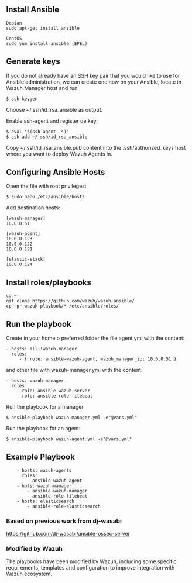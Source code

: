 ## Install Ansible

```
Debian
sudo apt-get install ansible

CentOS
sudo yum install ansible (EPEL)
```

## Generate keys

If you do not already have an SSH key pair that you would like to use for Ansible administration, we can create one now on your Ansible, locate in Wazuh Manager host and run:

```
$ ssh-keygen
```

Choose ~/.ssh/id_rsa_ansible as output.

Enable ssh-agent and register de key:

```
$ eval "$(ssh-agent -s)"
$ ssh-add ~/.ssh/id_rsa_ansible
```

Copy ~/.ssh/id_rsa_ansible.pub content into the .ssh/authorized_keys host where you want to deploy Wazuh Agents in.


## Configuring Ansible Hosts

Open the file with root privileges:

```
$ sudo nano /etc/ansible/hosts
```

Add destination hosts:

```
[wazuh-manager]
10.0.0.51

[wazuh-agent]
10.0.0.123
10.0.0.122
10.0.0.121

[elastic-stack]
10.0.0.124
```

## Install roles/playbooks

```
cd ~
git clone https://github.com/wazuh/wazuh-ansible/
cp -pr wazuh-playbook/* /etc/ansible/roles/
```


## Run the playbook

Create in your home o preferred folder the file agent.yml with the content:

```
- hosts: all:!wazuh-manager
  roles:
     - { role: ansible-wazuh-agent, wazuh_manager_ip: 10.0.0.51 }
```

and other file with wazuh-manager.yml with the content:

```
- hosts: wazuh-manager
  roles:
    - role: ansible-wazuh-server
    - role: ansible-role-filebeat
```

Run the playbook for a manager

```
$ ansible-playbook wazuh-manager.yml -e"@vars.yml"
```

Run the playbook for an agent:


```
$ ansible-playbook wazuh-agent.yml -e"@vars.yml"
```


## Example Playbook

```
    - hosts: wazuh-agents
      roles:
        - ansible-wazuh-agent
    - hots: wazuh-manager
        - ansible-wazuh-manager
        - ansible-role-filebeat
    - hosts: elasticsearch
        - ansible-role-elasticsearch

```

### Based on previous work from dj-wasabi

https://github.com/dj-wasabi/ansible-ossec-server

### Modified by Wazuh

The playbooks have been modified by Wazuh, including some specific requirements, templates and configuration to improve integration with Wazuh ecosystem.
